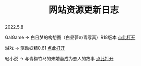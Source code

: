 # <p align="center">网站资源更新日志</p>

2022.5.8

GalGame → 白日梦的构想图（白昼夢の青写真）R18版本 [点此打开](https://cn.pan.jlbx.xyz/)

游戏 → 驱动妖精0.61 [点此打开](https://pan.jlbx.xyz/%E6%B8%B8%E6%88%8F/%E9%A9%B1%E5%8A%A8%E5%A6%96%E7%B2%BE0.6.1.zip)

轻小说 → 与青梅竹马的未婚妻成为恋人的故事 [点此打开](https://pan.jlbx.xyz/%E5%B0%8F%E8%AF%B4&%E6%BC%AB%E7%94%BB/%E8%BD%BB%E5%B0%8F%E8%AF%B4/%E4%B8%8E%E9%9D%92%E6%A2%85%E7%AB%B9%E9%A9%AC%E7%9A%84%E6%9C%AA%E5%A9%9A%E5%A6%BB%E6%88%90%E4%B8%BA%E6%81%8B%E4%BA%BA%E7%9A%84%E6%95%85%E4%BA%8B/%E4%B8%8E%E9%9D%92%E6%A2%85%E7%AB%B9%E9%A9%AC%E7%9A%84%E6%9C%AA%E5%A9%9A%E5%A6%BB%E6%88%90%E4%B8%BA%E6%81%8B%E4%BA%BA%E7%9A%84%E6%95%85%E4%BA%8B%201.epub)

